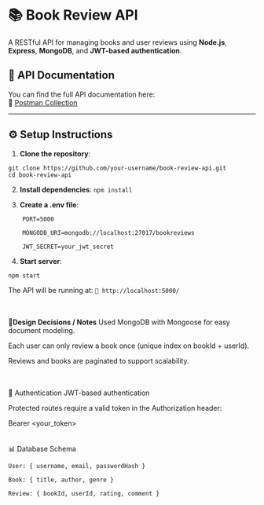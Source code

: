 
# 📚 Book Review API

A RESTful API for managing books and user reviews using **Node.js**, **Express**, **MongoDB**, and **JWT-based authentication**.

## 🔗 API Documentation

You can find the full API documentation here:  
📄 [Postman Collection](https://documenter.getpostman.com/view/35397934/2sB2x3nDbE)

---

## ⚙️ Setup Instructions

1. **Clone the repository**:

```
git clone https://github.com/your-username/book-review-api.git
cd book-review-api
```
2. **Install dependencies**:
 ```npm install```

3. **Create a .env file**:
```
    PORT=5000
    
    MONGODB_URI=mongodb://localhost:27017/bookreviews
    
    JWT_SECRET=your_jwt_secret
```
4. **Start server**:

  ```npm start```
  
The API will be running at:
  ```📍 http://localhost:5000/```
<br/>
<br/>
<br/>

📌**Design Decisions / Notes**
  Used MongoDB with Mongoose for easy document modeling.
    
  Each user can only review a book once (unique index on bookId + userId).
    
  Reviews and books are paginated to support scalability.
<br/>
<br/>
<br/>

🔐 Authentication
JWT-based authentication

Protected routes require a valid token in the Authorization header:

Bearer <your_token>
<br/>
<br/>
<br/>
📊 Database Schema

    User: { username, email, passwordHash }
    
    Book: { title, author, genre }
    
    Review: { bookId, userId, rating, comment }

